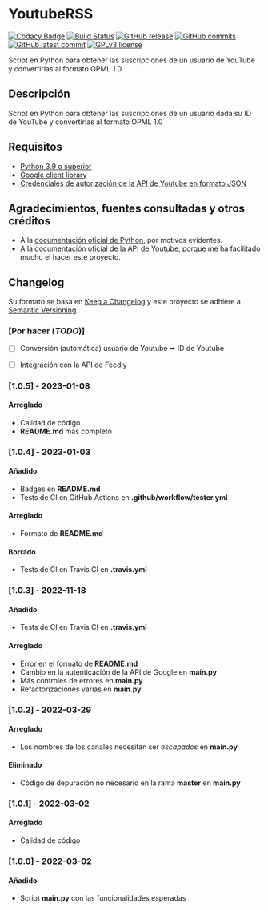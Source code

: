 # YoutubeRSS
[![Codacy Badge](https://app.codacy.com/project/badge/Grade/a5b0c10762c14877a1926981b9dd64bf)](https://www.codacy.com/gh/Veltys/YoutubeRSS/dashboard?utm_source=github.com&amp;utm_medium=referral&amp;utm_content=Veltys/YoutubeRSS&amp;utm_campaign=Badge_Grade)
[![Build Status](https://github.com/Veltys/YoutubeRSS/actions/workflows/tester.yml/badge.svg?branch=testing)](https://github.com/Veltys/YoutubeRSS/actions)
[![GitHub release](https://img.shields.io/github/release/Veltys/YoutubeRSS.svg)](https://GitHub.com/Veltys/YoutubeRSS/releases/)
[![GitHub commits](https://badgen.net/github/commits/Veltys/YoutubeRSS)](https://GitHub.com/Veltys/YoutubeRSS/commit/)
[![GitHub latest commit](https://badgen.net/github/last-commit/Veltys/YoutubeRSS)](https://GitHub.com/Veltys/YoutubeRSS/commit/)
[![GPLv3 license](https://img.shields.io/badge/License-GPLv3-blue.svg)](https://github.com/Veltys/YoutubeRSS/blob/master/LICENSE)

Script en Python para obtener las suscripciones de un usuario de YouTube y convertirlas al formato OPML 1.0


## Descripción
Script en Python para obtener las suscripciones de un usuario dada su ID de YouTube y convertirlas al formato OPML 1.0


## Requisitos
- [Python 3.9 o superior](https://www.python.org/downloads/)
- [Google client library](https://developers.google.com/docs/api/quickstart/python#step_1_install_the_google_client_library)
- [Credenciales de autorización de la API de Youtube en formato JSON](https://developers.google.com/youtube/registering_an_application)


## Agradecimientos, fuentes consultadas y otros créditos
* A la [documentación oficial de Python](https://docs.python.org/3/), por motivos evidentes.
* A la [documentación oficial de la API de Youtube](https://developers.google.com/youtube/v3), porque me ha facilitado mucho el hacer este proyecto.


## Changelog
Su formato se basa en [Keep a Changelog](https://keepachangelog.com/en/1.0.0/) y este proyecto se adhiere a [Semantic Versioning](https://semver.org/spec/v2.0.0.html).


### [Por hacer (*TODO*)]
- [ ] Conversión (automática) usuario de Youtube ➡ ID de Youtube
- [ ] Integración con la API de Feedly


### [1.0.5] - 2023-01-08
#### Arreglado
- Calidad de código
- **README.md** más completo

### [1.0.4] - 2023-01-03
#### Añadido
- Badges en **README.md**
- Tests de CI en GitHub Actions en **.github/workflow/tester.yml**

#### Arreglado
- Formato de **README.md**

#### Borrado
- Tests de CI en Travis CI en **.travis.yml**

### [1.0.3] - 2022-11-18
#### Añadido
- Tests de CI en Travis CI en **.travis.yml**

#### Arreglado
- Error en el formato de **README.md**
- Cambio en la autenticación de la API de Google en **main.py**
- Más controles de errores en **main.py**
- Refactorizaciones varias en **main.py**

### [1.0.2] - 2022-03-29
#### Arreglado
- Los nombres de los canales necesitan ser *escapados* en **main.py**

#### Eliminado
- Código de depuración no necesario en la rama **master** en **main.py**

### [1.0.1] - 2022-03-02
#### Arreglado
- Calidad de código

### [1.0.0] - 2022-03-02
#### Añadido
- Script **main.py** con las funcionalidades esperadas